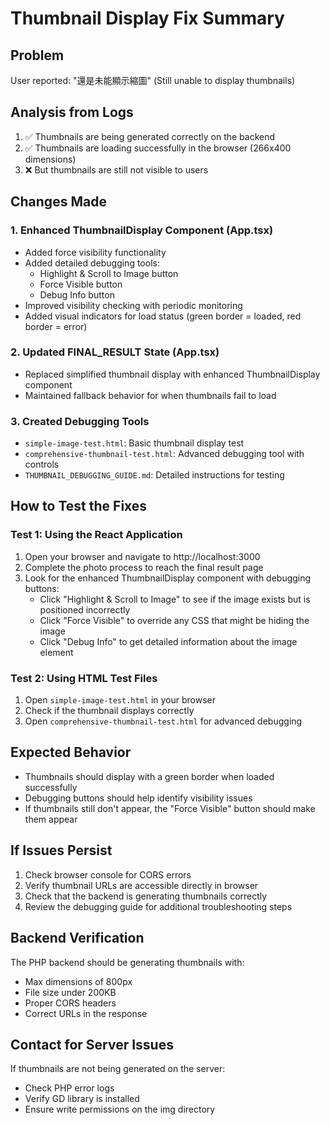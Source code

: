 # Thumbnail Display Fix Summary

## Problem
User reported: "還是未能顯示縮圖" (Still unable to display thumbnails)

## Analysis from Logs
1. ✅ Thumbnails are being generated correctly on the backend
2. ✅ Thumbnails are loading successfully in the browser (266x400 dimensions)
3. ❌ But thumbnails are still not visible to users

## Changes Made

### 1. Enhanced ThumbnailDisplay Component (App.tsx)
- Added force visibility functionality
- Added detailed debugging tools:
  - Highlight & Scroll to Image button
  - Force Visible button
  - Debug Info button
- Improved visibility checking with periodic monitoring
- Added visual indicators for load status (green border = loaded, red border = error)

### 2. Updated FINAL_RESULT State (App.tsx)
- Replaced simplified thumbnail display with enhanced ThumbnailDisplay component
- Maintained fallback behavior for when thumbnails fail to load

### 3. Created Debugging Tools
- `simple-image-test.html`: Basic thumbnail display test
- `comprehensive-thumbnail-test.html`: Advanced debugging tool with controls
- `THUMBNAIL_DEBUGGING_GUIDE.md`: Detailed instructions for testing

## How to Test the Fixes

### Test 1: Using the React Application
1. Open your browser and navigate to http://localhost:3000
2. Complete the photo process to reach the final result page
3. Look for the enhanced ThumbnailDisplay component with debugging buttons:
   - Click "Highlight & Scroll to Image" to see if the image exists but is positioned incorrectly
   - Click "Force Visible" to override any CSS that might be hiding the image
   - Click "Debug Info" to get detailed information about the image element

### Test 2: Using HTML Test Files
1. Open `simple-image-test.html` in your browser
2. Check if the thumbnail displays correctly
3. Open `comprehensive-thumbnail-test.html` for advanced debugging

## Expected Behavior
- Thumbnails should display with a green border when loaded successfully
- Debugging buttons should help identify visibility issues
- If thumbnails still don't appear, the "Force Visible" button should make them appear

## If Issues Persist
1. Check browser console for CORS errors
2. Verify thumbnail URLs are accessible directly in browser
3. Check that the backend is generating thumbnails correctly
4. Review the debugging guide for additional troubleshooting steps

## Backend Verification
The PHP backend should be generating thumbnails with:
- Max dimensions of 800px
- File size under 200KB
- Proper CORS headers
- Correct URLs in the response

## Contact for Server Issues
If thumbnails are not being generated on the server:
- Check PHP error logs
- Verify GD library is installed
- Ensure write permissions on the img directory